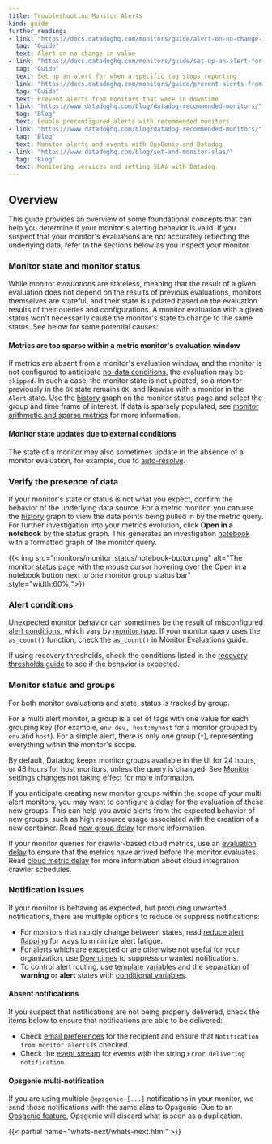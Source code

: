 ```yaml
---
title: Troubleshooting Monitor Alerts
kind: guide
further_reading:
- link: "https://docs.datadoghq.com/monitors/guide/alert-on-no-change-in-value/"
  tag: "Guide"
  text: Alert on no change in value
- link: "https://docs.datadoghq.com/monitors/guide/set-up-an-alert-for-when-a-specific-tag-stops-reporting/"
  tag: "Guide"
  text: Set up an alert for when a specific tag stops reporting
- link: "https://docs.datadoghq.com/monitors/guide/prevent-alerts-from-monitors-that-were-in-downtime/"
  tag: "Guide"
  text: Prevent alerts from monitors that were in downtime
- link: "https://www.datadoghq.com/blog/datadog-recommended-monitors/"
  tag: "Blog"
  text: Enable preconfigured alerts with recommended monitors
- link: "https://www.datadoghq.com/blog/datadog-recommended-monitors/"
  tag: "Blog"
  text: Monitor alerts and events with OpsGenie and Datadog
- link: "https://www.datadoghq.com/blog/set-and-monitor-slas/"
  tag: "Blog"
  text: Monitoring services and setting SLAs with Datadog
---
```


## Overview

This guide provides an overview of some foundational concepts that can help you determine if your monitor's alerting behavior is valid. If you suspect that your monitor's evaluations are not accurately reflecting the underlying data, refer to the sections below as you inspect your monitor.

### Monitor state and monitor status

While monitor *evaluations* are stateless, meaning that the result of a given evaluation does not depend on the results of previous evaluations, monitors themselves are stateful, and their state is updated based on the evaluation results of their queries and configurations. A monitor evaluation with a given status won't necessarily cause the monitor's state to change to the same status. See below for some potential causes:

#### Metrics are too sparse within a metric monitor's evaluation window

If metrics are absent from a monitor's evaluation window, and the monitor is not configured to anticipate [no-data conditions][1], the evaluation may be `skipped`. In such a case, the monitor state is not updated, so a monitor previously in the `OK` state remains `OK`, and likewise with a monitor in the `Alert` state. Use the [history][2] graph on the monitor status page and select the group and time frame of interest. If data is sparsely populated, see [monitor arithmetic and sparse metrics][3] for more information.

#### Monitor state updates due to external conditions

The state of a monitor may also sometimes update in the absence of a monitor evaluation, for example, due to [auto-resolve][4].

### Verify the presence of data

If your monitor's state or status is not what you expect, confirm the behavior of the underlying data source. For a metric monitor, you can use the [history][2] graph to view the data points being pulled in by the metric query. For further investigation into your metrics evolution, click **Open in a notebook** by the status graph. This generates an investigation [notebook][20] with a formatted graph of the monitor query.

{{< img src="monitors/monitor_status/notebook-button.png" alt="The monitor status page with the mouse cursor hovering over the Open in a notebook button next to one monitor group status bar" style="width:60%;">}}

### Alert conditions

Unexpected monitor behavior can sometimes be the result of misconfigured [alert conditions][5], which vary by [monitor type][6]. If your monitor query uses the `as_count()` function, check the [`as_count()` in Monitor Evaluations][7] guide.

If using recovery thresholds, check the conditions listed in the [recovery thresholds guide][8] to see if the behavior is expected.

### Monitor status and groups

For both monitor evaluations and state, status is tracked by group.

For a multi alert monitor, a group is a set of tags with one value for each grouping key (for example, `env:dev, host:myhost` for a monitor grouped by `env` and `host`). For a simple alert, there is only one group (`*`), representing everything within the monitor's scope.

By default, Datadog keeps monitor groups available in the UI for 24 hours, or 48 hours for host monitors, unless the query is changed. See [Monitor settings changes not taking effect][9] for more information.

If you anticipate creating new monitor groups within the scope of your multi alert monitors, you may want to configure a delay for the evaluation of these new groups. This can help you avoid alerts from the expected behavior of new groups, such as high resource usage associated with the creation of a new container. Read [new group delay][10] for more information.

If your monitor queries for crawler-based cloud metrics, use an [evaluation delay][11] to ensure that the metrics have arrived before the monitor evaluates. Read [cloud metric delay][12] for more information about cloud integration crawler schedules.

### Notification issues

If your monitor is behaving as expected, but producing unwanted notifications, there are multiple options to reduce or suppress notifications:

- For monitors that rapidly change between states, read [reduce alert flapping][13] for ways to minimize alert fatigue.
- For alerts which are expected or are otherwise not useful for your organization, use [Downtimes][14] to suppress unwanted notifications.
- To control alert routing, use [template variables][15] and the separation of **warning** or **alert** states with [conditional variables][16].

#### Absent notifications

If you suspect that notifications are not being properly delivered, check the items below to ensure that notifications are able to be delivered:

- Check [email preferences][17] for the recipient and ensure that `Notification from monitor alerts` is checked.
- Check the [event stream][18] for events with the string `Error delivering notification`.

#### Opsgenie multi-notification

If you are using multiple `@opsgenie-[...]` notifications in your monitor, we send those notifications with the same alias to Opsgenie.
Due to an [Opsgenie feature][19], Opsgenie will discard what is seen as a duplication.

{{< partial name="whats-next/whats-next.html" >}}

[1]: /monitors/configuration/?tabs=thresholdalert#no-data
[2]: /monitors/manage/status/#history
[3]: /monitors/guide/monitor-arithmetic-and-sparse-metrics/
[4]: /monitors/configuration/?tabs=thresholdalert#auto-resolve
[5]: /monitors/configuration/?tabs=thresholdalert#set-alert-conditions
[6]: /monitors/types
[7]: /monitors/guide/as-count-in-monitor-evaluations/
[8]: /monitors/guide/recovery-thresholds/#behavior
[9]: /monitors/guide/why-did-my-monitor-settings-change-not-take-effect
[10]: /monitors/configuration/?tabs=thresholdalert#new-group-delay
[11]: /monitors/configuration/?tabs=thresholdalert#evaluation-delay
[12]: /integrations/faq/cloud-metric-delay/
[13]: /monitors/guide/reduce-alert-flapping/
[14]: /monitors/guide/suppress-alert-with-downtimes/
[15]: /monitors/notify/variables/?tab=is_alert&tabs=is_alert#template-variables
[16]: /monitors/notify/variables/?tab=is_alert&tabs=is_alert#conditional-variables
[17]: /account_management/#preferences
[18]: /events/stream
[19]: https://docs.opsgenie.com/docs/alert-deduplication
[20]: /notebooks
